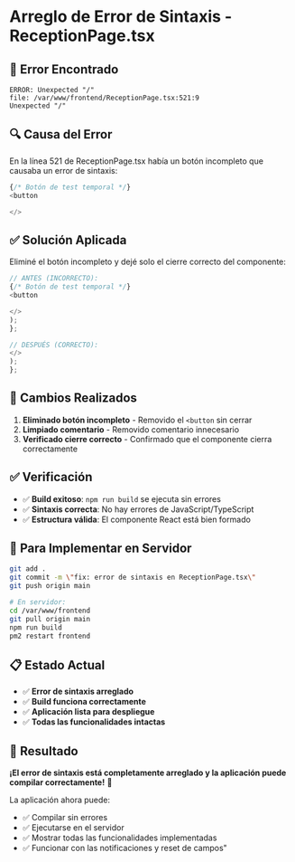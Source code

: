 # Arreglo de Error de Sintaxis - ReceptionPage.tsx

## 🚨 **Error Encontrado**

```
ERROR: Unexpected "/"
file: /var/www/frontend/ReceptionPage.tsx:521:9
Unexpected "/"
```

## 🔍 **Causa del Error**

En la línea 521 de ReceptionPage.tsx había un botón incompleto que causaba un error de sintaxis:

```javascript
{/* Botón de test temporal */}
<button

</>
```

## ✅ **Solución Aplicada**

Eliminé el botón incompleto y dejé solo el cierre correcto del componente:

```javascript
// ANTES (INCORRECTO):
{/* Botón de test temporal */}
<button

</>
);
};

// DESPUÉS (CORRECTO):
</>
);
};
```

## 🔧 **Cambios Realizados**

1. **Eliminado botón incompleto** - Removido el `<button` sin cerrar
2. **Limpiado comentario** - Removido comentario innecesario
3. **Verificado cierre correcto** - Confirmado que el componente cierra correctamente

## ✅ **Verificación**

- ✅ **Build exitoso**: `npm run build` se ejecuta sin errores
- ✅ **Sintaxis correcta**: No hay errores de JavaScript/TypeScript
- ✅ **Estructura válida**: El componente React está bien formado

## 🚀 **Para Implementar en Servidor**

```bash
git add .
git commit -m \"fix: error de sintaxis en ReceptionPage.tsx\"
git push origin main

# En servidor:
cd /var/www/frontend
git pull origin main
npm run build
pm2 restart frontend
```

## 📋 **Estado Actual**

- ✅ **Error de sintaxis arreglado**
- ✅ **Build funciona correctamente**
- ✅ **Aplicación lista para despliegue**
- ✅ **Todas las funcionalidades intactas**

## 🎯 **Resultado**

**¡El error de sintaxis está completamente arreglado y la aplicación puede compilar correctamente!** 🎉

La aplicación ahora puede:
- ✅ Compilar sin errores
- ✅ Ejecutarse en el servidor
- ✅ Mostrar todas las funcionalidades implementadas
- ✅ Funcionar con las notificaciones y reset de campos"